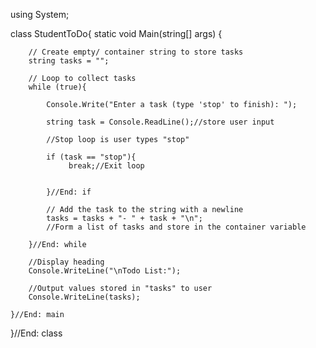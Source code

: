 using System;

class StudentToDo{
    static void Main(string[] args) {
        
        // Create empty/ container string to store tasks
        string tasks = "";
        
        // Loop to collect tasks
        while (true){
            
            Console.Write("Enter a task (type 'stop' to finish): ");
            
            string task = Console.ReadLine();//store user input
            
            //Stop loop is user types "stop"
            
            if (task == "stop"){
                 break;//Exit loop
            
                
            }//End: if

            // Add the task to the string with a newline
            tasks = tasks + "- " + task + "\n";
            //Form a list of tasks and store in the container variable
       
        }//End: while

        //Display heading
        Console.WriteLine("\nTodo List:");
        
        //Output values stored in "tasks" to user
        Console.WriteLine(tasks);
        
    }//End: main
}//End: class

